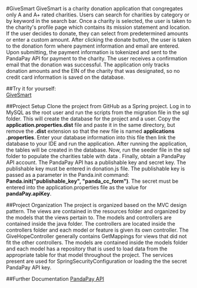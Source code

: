 #GiveSmart
GiveSmart is a charity donation application that congregates only A and A+ rated charities. Users 
can search for charities by category or by keyword in the search bar. Once a charity is selected, the
 user is taken to the charity's profile page which contains its mission statement and location. 
 If the user decides to donate, they can select from predetermined amounts or enter a custom 
 amount. After clicking the donate button, the user is taken to the donation form where payment 
 information and email are entered. Upon submitting, the payment information is tokenized and 
 sent to the PandaPay API for payment to the charity. The user receives a confirmation email that
  the donation was successful. The application only tracks donation amounts and the EIN of the 
  charity that was designated, so no credit card information is saved on the database.
  
  ##Try it for yourself:  
  [GiveSmart](http://givesmart.us)
  
  ##Project Setup
  Clone the project from GitHub as a Spring project. Log in to MySQL as the root user and run the
   scripts from the migration file in the sql folder. This will create the database for the 
   project and a user. Copy the **application.properties.dist** file and paste it in the same 
   directory, but remove the **.dist** extension so that the new file is named **applications
   .properties**. Enter your database information into this file then link the database to your IDE and run the application. After running the application, the tables will be created in the 
   database. Now, run the seeder file in the sql folder to populate the charities table with data
   . Finally, obtain a PandaPay API account. The PandaPay API has a publishable key and secret 
   key. The publishable key must be entered in donation.js file. The publishable key is passed as a 
   parameter in the Panda.init command: **Panda.init("publishable_key", "panda_cc_form")**. The 
   secret must be entered into the application.properties file as the value for 
   **pandaPay.apiKey**.
   
  ##Project Organization
  The project is organized based on the MVC design pattern. The views are contained in the 
  resources folder and organized by the models that the views pertain to. The models and 
  controllers are contained inside the java folder. The controllers are located inside the 
  controllers folder and each model or feature is given its own controller. The 
  GiveHopeController generally contains GetMappings for views that did not fit the other 
  controllers. The models are contained inside the models folder and each model has a repository 
  that is used to load data from the appropriate table for that model throughout the project. The
   services present are used for SpringSecurityConfiguration or loading the the secret PandaPay 
   API key.
   
   ##Further Documentation
   [PandaPay API](https://www.pandapay.io/api-reference)
    
